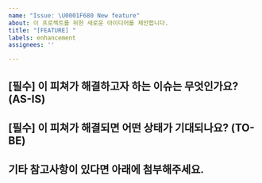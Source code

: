 ```yaml
---
name: "Issue: \U0001F680 New feature"
about: 이 프로젝트를 위한 새로운 아이디어를 제안합니다.
title: "[FEATURE] "
labels: enhancement
assignees: ''

---
```


## [필수] 이 피쳐가 해결하고자 하는 이슈는 무엇인가요? (AS-IS)


## [필수] 이 피쳐가 해결되면 어떤 상태가 기대되나요? (TO-BE)


## 기타 참고사항이 있다면 아래에 첨부해주세요.
